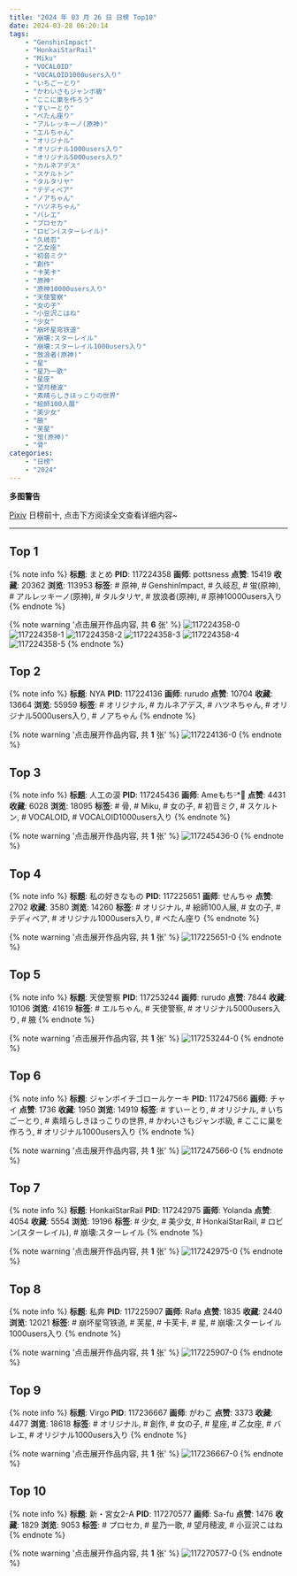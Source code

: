 ```yaml
---
title: "2024 年 03 月 26 日 日榜 Top10"
date: 2024-03-28 06:20:14
tags:
    - "GenshinImpact"
    - "HonkaiStarRail"
    - "Miku"
    - "VOCALOID"
    - "VOCALOID1000users入り"
    - "いちごーとり"
    - "かわいさもジャンボ級"
    - "ここに巣を作ろう"
    - "すいーとり"
    - "ぺたん座り"
    - "アルレッキーノ(原神)"
    - "エルちゃん"
    - "オリジナル"
    - "オリジナル1000users入り"
    - "オリジナル5000users入り"
    - "カルネアデス"
    - "スケルトン"
    - "タルタリヤ"
    - "テディベア"
    - "ノアちゃん"
    - "ハツネちゃん"
    - "バレエ"
    - "プロセカ"
    - "ロビン(スターレイル)"
    - "久岐忍"
    - "乙女座"
    - "初音ミク"
    - "創作"
    - "卡芙卡"
    - "原神"
    - "原神10000users入り"
    - "天使警察"
    - "女の子"
    - "小豆沢こはね"
    - "少女"
    - "崩坏星穹铁道"
    - "崩壊:スターレイル"
    - "崩壊:スターレイル1000users入り"
    - "放浪者(原神)"
    - "星"
    - "星乃一歌"
    - "星座"
    - "望月穂波"
    - "素晴らしきほっこりの世界"
    - "絵師100人展"
    - "美少女"
    - "腋"
    - "芙星"
    - "蛍(原神)"
    - "骨"
categories:
    - "日榜"
    - "2024"
---
```


<i class="fa fa-triangle-exclamation"></i>**多图警告**<i class="fa fa-triangle-exclamation"></i>

[Pixiv](https://www.pixiv.net/) 日榜前十, 点击下方阅读全文查看详细内容~

<!-- more -->

---

## Top 1

{% note info %}
**标题**: まとめ
**PID**: 117224358 **画师**: pottsness
**点赞**: 15419 **收藏**: 20362 **浏览**: 113953
**标签**: # 原神, # GenshinImpact, # 久岐忍, # 蛍(原神), # アルレッキーノ(原神), # タルタリヤ, # 放浪者(原神), # 原神10000users入り
{% endnote %}

{% note warning '点击展开作品内容, 共 **6** 张' %}
![117224358-0](https://i.pixiv.re/img-original/img/2024/03/26/01/14/22/117224358_p0.jpg)
![117224358-1](https://i.pixiv.re/img-original/img/2024/03/26/01/14/22/117224358_p1.jpg)
![117224358-2](https://i.pixiv.re/img-original/img/2024/03/26/01/14/22/117224358_p2.jpg)
![117224358-3](https://i.pixiv.re/img-original/img/2024/03/26/01/14/22/117224358_p3.jpg)
![117224358-4](https://i.pixiv.re/img-original/img/2024/03/26/01/14/22/117224358_p4.jpg)
![117224358-5](https://i.pixiv.re/img-original/img/2024/03/26/01/14/22/117224358_p5.jpg)
{% endnote %}

## Top 2

{% note info %}
**标题**: NYA
**PID**: 117224136 **画师**: rurudo
**点赞**: 10704 **收藏**: 13664 **浏览**: 55959
**标签**: # オリジナル, # カルネアデス, # ハツネちゃん, # オリジナル5000users入り, # ノアちゃん
{% endnote %}

{% note warning '点击展开作品内容, 共 **1** 张' %}
![117224136-0](https://i.pixiv.re/img-original/img/2024/03/25/01/47/34/117224136_p0.png)
{% endnote %}

## Top 3

{% note info %}
**标题**: 人工の涙
**PID**: 117245436 **画师**: Ameもちᵕ̈*🍭
**点赞**: 4431 **收藏**: 6028 **浏览**: 18095
**标签**: # 骨, # Miku, # 女の子, # 初音ミク, # スケルトン, # VOCALOID, # VOCALOID1000users入り
{% endnote %}

{% note warning '点击展开作品内容, 共 **1** 张' %}
![117245436-0](https://i.pixiv.re/img-original/img/2024/03/25/20/10/51/117245436_p0.jpg)
{% endnote %}

## Top 4

{% note info %}
**标题**: 私の好きなもの
**PID**: 117225651 **画师**: せんちゃ
**点赞**: 2702 **收藏**: 3580 **浏览**: 14260
**标签**: # オリジナル, # 絵師100人展, # 女の子, # テディベア, # オリジナル1000users入り, # ぺたん座り
{% endnote %}

{% note warning '点击展开作品内容, 共 **1** 张' %}
![117225651-0](https://i.pixiv.re/img-original/img/2024/03/25/00/33/41/117225651_p0.jpg)
{% endnote %}

## Top 5

{% note info %}
**标题**: 天使警察
**PID**: 117253244 **画师**: rurudo
**点赞**: 7844 **收藏**: 10106 **浏览**: 41619
**标签**: # エルちゃん, # 天使警察, # オリジナル5000users入り, # 腋
{% endnote %}

{% note warning '点击展开作品内容, 共 **1** 张' %}
![117253244-0](https://i.pixiv.re/img-original/img/2024/03/26/00/00/08/117253244_p0.jpg)
{% endnote %}

## Top 6

{% note info %}
**标题**: ジャンボイチゴロールケーキ
**PID**: 117247566 **画师**: チャイ
**点赞**: 1736 **收藏**: 1950 **浏览**: 14919
**标签**: # すいーとり, # オリジナル, # いちごーとり, # 素晴らしきほっこりの世界, # かわいさもジャンボ級, # ここに巣を作ろう, # オリジナル1000users入り
{% endnote %}

{% note warning '点击展开作品内容, 共 **1** 张' %}
![117247566-0](https://i.pixiv.re/img-original/img/2024/03/25/21/18/07/117247566_p0.png)
{% endnote %}

## Top 7

{% note info %}
**标题**: HonkaiStarRail
**PID**: 117242975 **画师**: Yolanda
**点赞**: 4054 **收藏**: 5554 **浏览**: 19196
**标签**: # 少女, # 美少女, # HonkaiStarRail, # ロビン(スターレイル), # 崩壊:スターレイル
{% endnote %}

{% note warning '点击展开作品内容, 共 **1** 张' %}
![117242975-0](https://i.pixiv.re/img-original/img/2024/03/25/18/40/40/117242975_p0.jpg)
{% endnote %}

## Top 8

{% note info %}
**标题**: 私奔
**PID**: 117225907 **画师**: Rafa
**点赞**: 1835 **收藏**: 2440 **浏览**: 12021
**标签**: # 崩坏星穹铁道, # 芙星, # 卡芙卡, # 星, # 崩壊:スターレイル1000users入り
{% endnote %}

{% note warning '点击展开作品内容, 共 **1** 张' %}
![117225907-0](https://i.pixiv.re/img-original/img/2024/03/25/00/42/16/117225907_p0.jpg)
{% endnote %}

## Top 9

{% note info %}
**标题**: Virgo
**PID**: 117236667 **画师**: がわこ
**点赞**: 3373 **收藏**: 4477 **浏览**: 18618
**标签**: # オリジナル, # 創作, # 女の子, # 星座, # 乙女座, # バレエ, # オリジナル1000users入り
{% endnote %}

{% note warning '点击展开作品内容, 共 **1** 张' %}
![117236667-0](https://i.pixiv.re/img-original/img/2024/03/25/13/01/28/117236667_p0.jpg)
{% endnote %}

## Top 10

{% note info %}
**标题**: 新・宮女2-A
**PID**: 117270577 **画师**: Sa-fu
**点赞**: 1476 **收藏**: 1829 **浏览**: 9053
**标签**: # プロセカ, # 星乃一歌, # 望月穂波, # 小豆沢こはね
{% endnote %}

{% note warning '点击展开作品内容, 共 **1** 张' %}
![117270577-0](https://i.pixiv.re/img-original/img/2024/03/26/17/53/13/117270577_p0.jpg)
{% endnote %}
